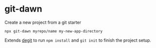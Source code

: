 # git-dawn
Create a new project from a git starter

`npx git-dawn myrepo/name my-new-app-directory`

Extends [degit](https://www.npmjs.com/package/degit) to run `npm install` and `git init` to finish the project setup.
